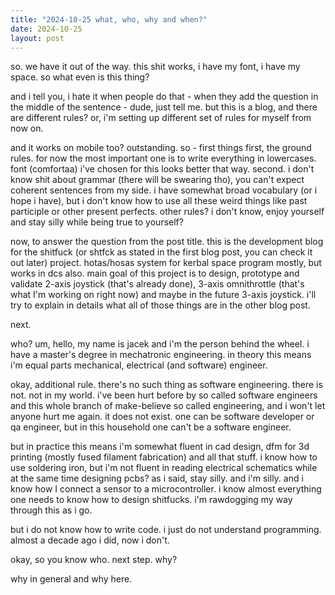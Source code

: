 ```yaml
---
title: "2024-10-25 what, who, why and when?"
date: 2024-10-25
layout: post
---
```


so. we have it out of the way. this shit works, i have my font, i have my space. so what even is this thing? <br />

and i tell you, i hate it when people do that - when they add the question in the middle of the sentence - dude, just tell me. but this is a blog, and there are different rules? or, i'm setting up different set of rules for myself from now on. <br />

and it works on mobile too? outstanding. so - first things first, the ground rules. for now the most important one is to write everything in lowercases. font (comfortaa) i've chosen for this looks better that way. second. i don't know shit about grammar (there will be swearing tho), you can't expect coherent sentences from my side. i have somewhat broad vocabulary (or i hope i have), but i don't know how to use all these weird things like past participle or other present perfects. other rules? i don't know, enjoy yourself and stay silly while being true to yourself? <br />

now, to answer the question from the post title. this is the development blog for the shitfuck (or shtfck as stated in the first blog post, you can check it out later) project. hotas/hosas system for kerbal space program mostly, but works in dcs also. main goal of this project is to design, prototype and validate 2-axis joystick (that's already done), 3-axis omnithrottle (that's what I'm working on right now) and maybe in the future 3-axis joystick. i'll try to explain in details what all of those things are in the other blog post.  <br />

next. <br />

who? um, hello, my name is jacek and i'm the person behind the wheel. i have a master's degree in mechatronic engineering. in theory this means i'm equal parts mechanical, electrical (and software) engineer. <br />

okay, additional rule. there's no such thing as software engineering. there is not. not in my world. i've been hurt before by so called software engineers and this whole branch of make-believe so called engineering, and i won't let anyone hurt me again. it does not exist. one can be software developer or qa engineer, but in this household one can't be a software engineer. <br />

but in practice this means i'm somewhat fluent in cad design, dfm for 3d printing (mostly fused filament fabrication) and all that stuff. i know how to use soldering iron, but i'm not fluent in reading electrical schematics while at the same time designing pcbs? as i said, stay silly. and i'm silly. and i know how I connect a sensor to a microcontroller. i know almost everything one needs to know how to design shitfucks. i'm rawdogging my way through this as i go. <br />

but i do not know how to write code. i just do not understand programming. almost a decade ago i did, now i don't. <br />

okay, so you know who. next step. why? <br />

why in general and why here. <br />